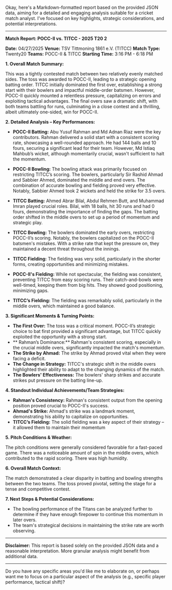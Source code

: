 Okay, here's a Markdown-formatted report based on the provided JSON data, aiming for a detailed and engaging analysis suitable for a cricket match analyst.  I’ve focused on key highlights, strategic considerations, and potential interpretations.

---

**Match Report: POCC-II vs. TITCC - 2025 T20 2**

**Date:** 04/27/2025
**Venue:** TSV Tittmoning 1861 e.V. (TITCC)
**Match Type:** Twenty20
**Teams:** POCC-II & TITCC
**Starting Time:** 3:16 PM - 6:18 PM

**1. Overall Match Summary:**

This was a tightly contested match between two relatively evenly matched sides. The toss was awarded to POCC-II, leading to a strategic opening batting order.  TITCC initially dominated the first over, establishing a strong start with their bowlers and impactful middle-order batsmen. However, POCC-II quickly mounted a relentless pressure, capitalizing on errors and exploiting tactical advantages.  The final overs saw a dramatic shift, with both teams battling for runs, culminating in a close contest and a thrilling, albeit ultimately one-sided, win for POCC-II.

**2. Detailed Analysis – Key Performances:**

*   **POCC-II Batting:** Abu Yusuf Rahman and Md Adnan Riaz were the key contributors. Rahman delivered a solid start with a consistent scoring rate, showcasing a well-rounded approach.  He had 144 balls and 10 fours, securing a significant lead for their team. However, Md Istiaq Mahbub’s wicket, although momentarily crucial, wasn't sufficient to halt the momentum.
*   **POCC-II Bowling:**  The bowling attack was primarily focused on restricting TITCC’s scoring.  The bowlers, particularly Sir Rashid Ahmad and  Sabbier Ahmed, dominated the middle and end overs.  The combination of accurate bowling and fielding proved very effective.  Notably,  Sabbier Ahmed took 2 wickets and held the strike for 3.5 overs.
*   **TITCC Batting:** Ahmed Abrar Bilal, Abdul Rehmen Butt, and Muhammad Imran played crucial roles. Bilal, with 18 balls, hit 30 runs and had 0 fours, demonstrating the importance of finding the gaps.  The batting order shifted in the middle overs to set up a period of momentum and strategic play.
*   **TITCC Bowling:** The bowlers dominated the early overs, restricting POCC-II’s scoring. Notably, the bowlers capitalized on the POCC-II batsmen's mistakes.  With a strike rate that kept the pressure on, they maintained a decent threat throughout the innings.
*   **TITCC Fielding:** The fielding was very solid, particularly in the shorter forms, creating opportunities and minimizing mistakes.

*   **POCC-II's Fielding:**  While not spectacular, the fielding was consistent, preventing TITCC from easy scoring runs.  Their catch-and-bowls were well-timed, keeping them from big hits.  They showed good positioning, minimizing gaps.

*   **TITCC’s Fielding:**  The fielding was remarkably solid, particularly in the middle overs, which maintained a good balance.

**3. Significant Moments & Turning Points:**

*   **The First Over:** The toss was a critical moment.  POCC-II’s strategic choice to bat first provided a significant advantage, but TITCC quickly exploited the opportunity with a strong start.
*   ** Rahman’s Dominance:** Rahman's consistent scoring, especially in the crucial middle overs, significantly impacted the match's momentum.
*   **The Strike by Ahmad:** The strike by Ahmad proved vital when they were facing a deficit.
*   **The Change in Strategy:** TITCC's strategic shift in the middle overs highlighted their ability to adapt to the changing dynamics of the match.
*   **The Bowlers' Effectiveness:** The bowlers' sharp strikes and accurate strikes put pressure on the batting line-up.

**4. Standout Individual Achievements/Team Strategies:**

*   **Rahman's Consistency:** Rahman's consistent output from the opening position proved crucial to POCC-II's success.
*   **Ahmad's Strike:** Ahmad's strike was a landmark moment, demonstrating his ability to capitalize on opportunities.
*   **TITCC’s Fielding:** The solid fielding was a key aspect of their strategy – it allowed them to maintain their momentum

**5. Pitch Conditions & Weather:**

The pitch conditions were generally considered favorable for a fast-paced game.  There was a noticeable amount of spin in the middle overs, which contributed to the rapid scoring. There was high humidity.

**6.  Overall Match Context:**

The match demonstrated a clear disparity in batting and bowling strengths between the two teams.  The toss proved pivotal, setting the stage for a tense and competitive contest.

**7.  Next Steps & Potential Considerations:**

*   The bowling performance of the Titans can be analyzed further to determine if they have enough firepower to continue this momentum in later overs.
*   The team's strategical decisions in maintaining the strike rate are worth observing.

---

**Disclaimer:** This report is based solely on the provided JSON data and a reasonable interpretation. More granular analysis might benefit from additional data.

---

Do you have any specific areas you'd like me to elaborate on, or perhaps want me to focus on a particular aspect of the analysis (e.g., specific player performance, tactical shift)?
